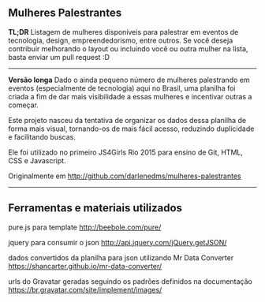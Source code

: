 Mulheres Palestrantes
--

**TL;DR**
Listagem de mulheres disponíveis para palestrar em eventos de tecnologia, design, empreendedorismo, entre outros.
Se você deseja contribuir melhorando o layout ou incluindo você ou outra mulher na lista, basta enviar um pull request :D

***

**Versão longa**
Dado o ainda pequeno número de mulheres palestrando em eventos (especialmente de tecnologia) aqui no Brasil, uma planilha foi criada a fim de dar mais visibilidade a essas mulheres e incentivar outras a começar.

Este projeto nasceu da tentativa de organizar os dados dessa planilha de forma mais visual, tornando-os de mais fácil acesso, reduzindo duplicidade e facilitando buscas.

Ele foi utilizado no primeiro JS4Girls Rio 2015 para ensino de Git, HTML, CSS e Javascript.

Originalmente em http://github.com/darlenedms/mulheres-palestrantes

***

Ferramentas e materiais utilizados
-

pure.js para template
http://beebole.com/pure/

jquery para consumir o json
http://api.jquery.com/jQuery.getJSON/

dados convertidos da planilha para json utilizando Mr Data Converter
https://shancarter.github.io/mr-data-converter/

urls do Gravatar geradas seguindo os padrões definidos na documentação
https://br.gravatar.com/site/implement/images/

